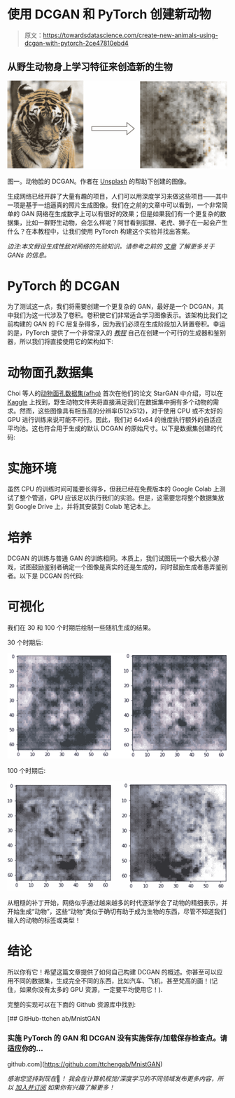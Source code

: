 # 使用 DCGAN 和 PyTorch 创建新动物

> 原文：<https://towardsdatascience.com/create-new-animals-using-dcgan-with-pytorch-2ce47810ebd4>

## 从野生动物身上学习特征来创造新的生物

![](img/8e05d51365ae4fa6493295da3945fa2a.png)

图一。动物脸的 DCGAN。作者在 [Unsplash](http://unsplash.com) 的帮助下创建的图像。

生成网络已经开辟了大量有趣的项目，人们可以用深度学习来做这些项目——其中一项是基于一组逼真的照片生成图像。我们在之前的文章中可以看到，一个非常简单的 GAN 网络在生成数字上可以有很好的效果；但是如果我们有一个更复杂的数据集，比如一群野生动物，会怎么样呢？阿甘看到狐狸、老虎、狮子在一起会产生什么？在本教程中，让我们使用 PyTorch 构建这个实验并找出答案。

*边注:本文假设生成性敌对网络的先验知识。请参考之前的* [*文章*](/building-a-gan-with-pytorch-237b4b07ca9a) *了解更多关于 GANs 的信息。*

# PyTorch 的 DCGAN

为了测试这一点，我们将需要创建一个更复杂的 GAN，最好是一个 DCGAN，其中我们为这一代涉及了卷积。卷积使它们非常适合学习图像表示。该架构比我们之前构建的 GAN 的 FC 层复杂得多，因为我们必须在生成阶段加入转置卷积。幸运的是，PyTorch 提供了一个非常深入的 [*教程*](https://pytorch.org/tutorials/beginner/dcgan_faces_tutorial.html) 自己在创建一个可行的生成器和鉴别器，所以我们将直接使用它的架构如下:

# **动物面孔数据集**

Choi 等人的[动物面孔数据集(afhq)](https://github.com/clovaai/stargan-v2) 首次在他们的论文 StarGAN 中介绍，可以在 [Kaggle](https://www.kaggle.com/andrewmvd/animal-faces) 上找到，野生动物文件夹将直接满足我们在数据集中拥有多个动物的需求。然而，这些图像具有相当高的分辨率(512x512)，对于使用 CPU 或不太好的 GPU 进行训练来说可能不可行。因此，我们对 64x64 的维度执行额外的自适应平均池。这也符合用于生成的默认 DCGAN 的原始尺寸。以下是数据集创建的代码:

# 实施环境

虽然 CPU 的训练时间可能要长得多，但我已经在免费版本的 Google Colab 上测试了整个管道，GPU 应该足以执行我们的实验。但是，这需要您将整个数据集放到 Google Drive 上，并将其安装到 Colab 笔记本上。

# 培养

DCGAN 的训练与普通 GAN 的训练相同。本质上，我们试图玩一个极大极小游戏，试图鼓励鉴别者确定一个图像是真实的还是生成的，同时鼓励生成者愚弄鉴别者。以下是 DCGAN 的代码:

# 可视化

我们在 30 和 100 个时期后绘制一些随机生成的结果。

30 个时期后:

![](img/bcaf2ddfed6dc93536b1901a7ca6e9cf.png)

100 个时期后:

![](img/f2c97f95c4e7bdf6edd701b5337d29ed.png)

从粗糙的补丁开始，网络似乎通过越来越多的时代逐渐学会了动物的精细表示，并开始生成“动物”，这些“动物”类似于确切有助于成为生物的东西，尽管不知道我们输入的动物的标签或类型！

# 结论

所以你有它！希望这篇文章提供了如何自己构建 DCGAN 的概述。你甚至可以应用不同的数据集，生成完全不同的东西，比如汽车、飞机，甚至梵高的画！(记住，如果你没有太多的 GPU 资源，一定要平均使用它！).

完整的实现可以在下面的 Github 资源库中找到:

[](https://github.com/ttchengab/MnistGAN) [## GitHub-ttchen ab/MnistGAN

### 实施 PyTorch 的 GAN 和 DCGAN 没有实施保存/加载保存检查点。请适应你的…

github.com](https://github.com/ttchengab/MnistGAN) 

*感谢您坚持到现在*🙏*！* *我会在计算机视觉/深度学习的不同领域发布更多内容，所以* [*加入并订阅*](https://taying-cheng.medium.com/membership) *如果你有兴趣了解更多！*